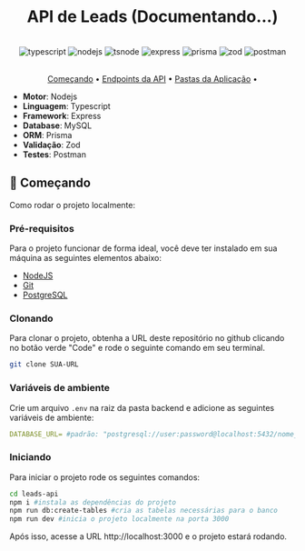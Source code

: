 <h1 align="center" style="font-weight: bold;">API de Leads (Documentando...)</h1>

<br/>

<div align="center">
  <img src="https://img.shields.io/badge/typescript-000?style=for-the-badge&logo=typescript" alt="typescript" />
  <img src="https://img.shields.io/badge/Nodejs-000?style=for-the-badge&logo=node.js" alt="nodejs" />
  <img src="https://img.shields.io/badge/tsnode-000?style=for-the-badge&logo=tsnode" alt="tsnode" />
  <img src="https://img.shields.io/badge/express-000?style=for-the-badge&logo=express" alt="express" />
  <img src="https://img.shields.io/badge/prisma-2D3748?style=for-the-badge&logo=prisma" alt="prisma" />
  <img src="https://img.shields.io/badge/zod-3E67B1?style=for-the-badge&logo=zod" alt="zod" />
  <img src="https://img.shields.io/badge/Postman-FF6C37?style=for-the-badge&logo=postman&logoColor=white" alt="postman" />
</div>

<br/>

<p align="center">
 <a href="#started">Começando</a> • 
  <a href="#routes">Endpoints da API</a> •
  <a href="#folders">Pastas da Aplicação</a> •
<!--  <a href="#colab">Desenvolvedor</a> -->
</p>

  - <b>Motor</b>: Nodejs
  - <b>Linguagem</b>: Typescript
  - <b>Framework</b>: Express
  - <b>Database</b>: MySQL
  - <b>ORM</b>: Prisma
  - <b>Validação</b>: Zod
  - <b>Testes</b>: Postman


<h2 id="started">🚀 Começando</h2>

Como rodar o projeto localmente:

<h3>Pré-requisitos</h3>

Para o projeto funcionar de forma ideal, você deve ter instalado em sua máquina as seguintes elementos abaixo:

- [NodeJS](https://nodejs.org/)
- [Git](https://git-scm.com/downloads)
- [PostgreSQL](https://www.postgresql.org/download/)

<h3>Clonando</h3>

Para clonar o projeto, obtenha a URL deste repositório no github clicando no botão verde "Code" e rode o seguinte comando em seu terminal.

```bash
git clone SUA-URL
```

<h3>Variáveis de ambiente</h3>

Crie um arquivo `.env` na raiz da pasta backend e adicione as seguintes variáveis de ambiente:

```yaml
DATABASE_URL= #padrão: "postgresql://user:password@localhost:5432/nome_banco"
```

<h3>Iniciando</h3>

Para iniciar o projeto rode os seguintes comandos:

```bash
cd leads-api
npm i #instala as dependências do projeto
npm run db:create-tables #cria as tabelas necessárias para o banco
npm run dev #inicia o projeto localmente na porta 3000
```

Após isso, acesse a URL http://localhost:3000 e o projeto estará rodando.
